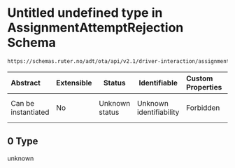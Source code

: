 # Untitled undefined type in AssignmentAttemptRejection Schema

```txt
https://schemas.ruter.no/adt/ota/api/v2.1/driver-interaction/assignment-attempt-rejection.json#/examples/0
```




| Abstract            | Extensible | Status         | Identifiable            | Custom Properties | Additional Properties | Access Restrictions | Defined In                                                                                                                      |
| :------------------ | ---------- | -------------- | ----------------------- | :---------------- | --------------------- | ------------------- | ------------------------------------------------------------------------------------------------------------------------------- |
| Can be instantiated | No         | Unknown status | Unknown identifiability | Forbidden         | Allowed               | none                | [assignment-attempt-rejection.json\*](../../schema/driver-interaction/assignment-attempt-rejection.json "open original schema") |

## 0 Type

unknown
